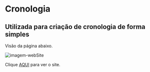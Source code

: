 # Cronologia

## Utilizada para criação de cronologia de forma simples

Visão da página abaixo.


<img src='https://i.ibb.co/L1Bd0LN/2.png' alt='imagem-webSite'>

Clique <a href='https://chronology.netlify.app/' target='_blank'>AQUI</a> para ver o site.
